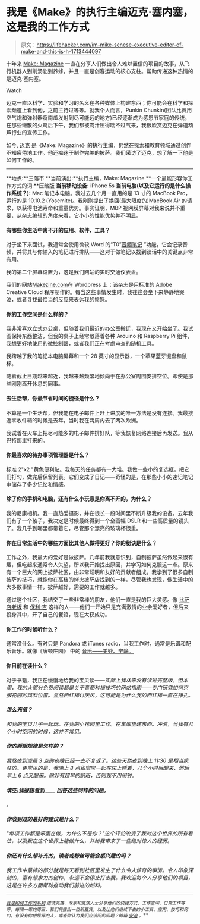 # 我是《Make》的执行主编迈克·塞内塞，这是我的工作方式

> 原文：<https://lifehacker.com/im-mike-senese-executive-editor-of-make-and-this-is-h-1713444097>

十年来 [Make: Magazine](http://makezine.com/) 一直在分享人们做出令人难以置信的项目的故事，从飞行机器人到削汤匙到养蜂，并且一直是创客运动的核心支柱。帮助传递这种热情的是迈克·塞内塞。

Watch

迈克一直以科学、实验和学习的名义在各种媒体上构建东西；你可能会在科学和探索频道上看到他，之前主持过等等。就我个人而言，Punkin Chunkin(团队比赛用空气炮和弹射器将南瓜发射到尽可能远的地方)已经逐渐成为感恩节家庭的传统，在那些懒散的火鸡后下午，我们都被肉汁压得喘不过气来，我很欣赏迈克在弹道葫芦行业的宣传工作。

如今, [迈克](https://twitter.com/msenese) 是《Make: Magazine》的执行主编，仍然在探索和教育领域通过创作不知疲倦地工作。他还痴迷于制作完美的披萨。我们采访了迈克，想了解一下他是如何工作的。

* * *

**地点:**三藩市
**当前演出:**执行主编，Make: Magazine
**一个最能形容你工作方式的词:**压缩版
**当前移动设备:** iPhone 5s
**当前电脑(以及它运行的是什么操作系统？):** Mac 笔记本电脑。我过去几个月一直用的是 13 寸的 MacBook Pro，运行的是 10.10.2 (Yosemite)。我刚刚提出了换回(最大限度的)MacBook Air 的请求，以获得电池寿命和重量优势。事实证明，MBP 视网膜屏幕对我来说并不重要，从杂志编辑的角度来看，它小小的性能优势并不明显。

#### 有哪些你生活中离不开的应用、软件、工具？

对于坐下来面试，我通常会使用微软 Word 的“T0”[音频笔记](https://support.office.com/en-us/article/Record-audio-notes-51a0ac4c-8972-4180-8286-c05457d34b09) ”功能，它会记录音频，并将其与你输入的笔记进行排队——这对于做笔记以找到谈话中的关键点非常有用。

我的第二个屏幕设置为，这是我们网站的实时交通仪表盘。

我们的网站[Makezine.com](http://makezine.com/)在 Wordpress 上；该杂志是用标准的 Adobe Creative Cloud 程序制作的。每当这些事情发生时，我往往会坐下来静静地哭泣，或者寻找最恰当的反应来表达我的愤怒。

#### 你的工作空间是什么样的？

我非常喜欢立式办公桌，但随着我们最近的办公室搬迁，我现在又开始坐了。我试图保持东西整洁，但我的桌子上经常散落着各种 Arduino 和 Raspberry Pi 组件，我想更好地使用的微控制器，或者我们正在考虑审查的随机工具。

我跨越了我的笔记本电脑屏幕和一个 28 英寸的显示器，一个苹果蓝牙键盘和鼠标。

随着截止日期越来越近，我越来越频繁地倾向于在办公室周围安排空位。即使是那些刚刚离开休息的同事。

#### 去生活帮，你最节省时间的捷径是什么？

不算是一个生活帮，但我能在电子邮件上赶上进度的唯一方法是没有连接。我最接近零收件箱的时候是去年，当时我在两周内去了两次欧洲。

我试着在火车上把尽可能多的电子邮件排好队，等我恢复网络连接后再发送。我从巴特那里打来的。

#### 你最喜欢的待办事项管理器是什么？

标准 2"x2 "黄色便利贴。我每天的任务都有一大堆。我做一些小的复选框，把它们打勾，做完后保留列表。它们变成了日记——奇怪的是，在那些小小的速记笔记中储存了多少记忆和情感。

#### 除了你的手机和电脑，还有什么小玩意是你离不开的，为什么？

我的尼康相机。我一直热爱摄影，并在很长一段时间里不断升级我的设备。去年我们有了一个孩子，我决定是时候最终得到一个全画幅 DSLR 和一些高质量的镜头了。我几乎到哪里都带着它，尽管那个漂亮的玻璃杯很重。

#### 你在日常生活中的哪些方面比其他人做得更好？你的秘诀是什么？

工作之外，我最大的爱好是做披萨。几年前我就意识到，自制披萨虽然做起来很有趣，但吃起来通常令人失望，所以我开始找出原因，并学习如何克服这一点。原来有一个巨大的网上披萨社区，由非常聪明和友好的贡献者组成。我学到了很多自制披萨的技巧，就像你在高档的烤火披萨店找到的一样，尽管我也发现，像生活中的大多数事情一样，披萨越好，需要的工作就越多。

通过这个社区，我结交了一些非常棒的朋友，他们一直是我的巨大灵感。像 [比萨店老板](http://thepizzahacker.com/) 和 [保利·吉](http://pauliegee.com/) 这样的人——他们一开始只是充满激情的业余爱好者，但后来投身其中，开了自己的餐馆，现在大获成功。

#### 你工作的时候听什么？

通常没什么。有时只是 Pandora 或 iTunes radio，当我工作时，通常是乐谱和配乐音乐。就像《唐顿庄园》 中的 [音乐——美妙、宁静。](https://www.youtube.com/watch?v=n7ULKKJ5UpI)

#### 你目前在读什么？

对于书籍，我正在慢慢地给我的宝贝读[](http://www.amazon.com/The-Hobbit-J-R-R-Tolkien/dp/0618968636?asc_campaign=InlineText&asc_refurl=https://lifehacker.com/im-mike-senese-executive-editor-of-make-and-this-is-h-1713444097&asc_source=&tag=kinjalifehackerlink-20)*——实际上我从来没有读过完整版。但本周，我的大部分免费阅读都是关于番茄种植技巧的网站指南——专门研究如何克服花园的风吹位置。显然西红柿讨厌风，这可能是为什么我的西红柿一直在挣扎。*

#### ***怎么充值？***

*和我的宝贝儿子一起玩。在我的小花园里工作。在车库里建东西。冲浪，当我有几个小时空闲的时候，这并不常见。*

#### *你的睡眠规律是怎样的？*

*我熬夜到凌晨 3 点的夜晚已经一去不复返了。这些天熬夜到晚上 11:30 是相当疯狂的。更常见的是，我晚上 8 点和宝宝一起在床上睡着，几个小时后醒来，然后早上 6 点又醒来。除非有超早的航班，否则我不用闹钟。*

#### *填空:我很想看到 ____ 回答这些同样的问题。*

*。*

#### *你收到过的最好的建议是什么？*

*"每项工作都是笨蛋在做，为什么不是你？"这个评论改变了我对这个世界的所有看法，以及我在这个世界上能做什么，并给我带来了一些绝对惊人的经历。*

#### *你还有什么想补充的，读者或粉丝可能会感兴趣的吗？*

*我工作中最棒的部分就是每天看到社区里发生了什么令人惊奇的事情。令人印象深刻的，富有想象力的创作，永远不会停止打击我。我欢迎每个人分享他们的项目，这是在许多方面帮助推动我们前进的燃料。* 

* * *

*<small></small>*[<small>*我是如何工作的系列*</small>](http://lifehacker.com/how-i-work/) <small>*邀请英雄、专家和高效人士分享他们的快捷方式、工作空间、日常工作等等。每隔一周的周三，我们将推出一位新嘉宾，以及让他们继续下去的小工具、应用、技巧和窍门。有没有你想推荐的人，或者你认为我们应该问的问题？邮箱*</small> [<small>*安迪*</small>](mailto:andy@lifehacker.com) <small>*。*</small>**